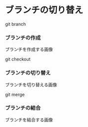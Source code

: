 # ブランチの切り替え

git branch 

### ブランチの作成

ブランチを作成する画像

git checkout
### ブランチの切り替え

ブランチを切り替える画像

git merge
### ブランチの結合

ブランチを結合する画像